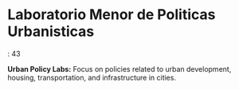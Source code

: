 # Laboratorio Menor de Politicas Urbanisticas

: 43

**Urban Policy Labs:** Focus on policies related to urban development, housing, transportation, and infrastructure in cities.